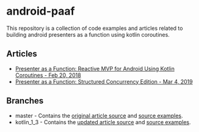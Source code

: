 # android-paaf
This repository is a collection of code examples and articles related to building android presenters as a function using kotlin coroutines.

## Articles

* [Presenter as a Function: Reactive MVP for Android Using Kotlin Coroutines - Feb 20, 2018][1]
* [Presenter as a Function: Structured Concurrency Edition - Mar 4, 2019][2]

## Branches
* master - Contains the [original article source][3] and [source examples][5].
* kotlin_1_3 - Contains the [updated article source][4] and [source examples][6].



[1]: https://medium.com/@rocketwagon/presenter-as-a-function-reactive-mvp-for-android-using-kotlin-coroutines-442fc4c77119
[2]: https://medium.com/@rocketwagon/presenter-as-a-function-structured-concurrency-edition-27ecfd47b7c2
[3]: https://github.com/rocketwagon/android-paaf/blob/master/presentation/Presenter-as-a-Function.md
[4]: https://github.com/rocketwagon/android-paaf/blob/kotlin_1_3/presentation/Presenter-as-a-Function-03012019-update.md
[5]: https://github.com/rocketwagon/android-paaf/tree/master/app
[6]: https://github.com/rocketwagon/android-paaf/tree/kotlin_1_3/app
